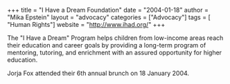 +++
title = "I Have a Dream Foundation"
date = "2004-01-18"
author = "Mika Epstein"
layout = "advocacy"
categories = ["Advocacy"]
tags = [ "Human Rights"]
website = "http://www.ihad.org/"
+++

The "I Have a Dream" Program helps children from low-income areas reach their education and career goals by providing a long-term program of mentoring, tutoring, and enrichment with an assured opportunity for higher education.

Jorja Fox attended their 6th annual brunch on 18 January 2004.
